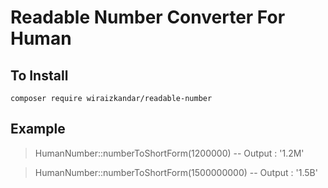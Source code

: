 Readable Number Converter For Human
=======

To Install
-------
```
composer require wiraizkandar/readable-number
```

Example
-------

> HumanNumber::numberToShortForm(1200000)
-- Output : '1.2M'

> HumanNumber::numberToShortForm(1500000000)
-- Output : '1.5B'